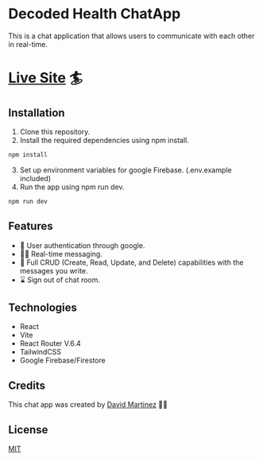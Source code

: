 # Decoded Health ChatApp

This is a chat application that allows users to communicate with each other in real-time.

# [Live Site](https://dh-chat-app.vercel.app/) 🏄


## Installation

1. Clone this repository.
2. Install the required dependencies using npm install.
```bash
npm install
```
3. Set up environment variables for google Firebase. (.env.example included)
3. Run the app using npm run dev.

```bash
npm run dev
```
## Features
- 🔑 User authentication through google.
- 🧑‍💻 Real-time messaging.
- 🔧 Full CRUD (Create, Read, Update, and Delete) capabilities with the messages you write.
- ⌛️ Sign out of chat room. 



## Technologies
- React
- Vite
- React Router V.6.4
- TailwindCSS
- Google Firebase/Firestore



## Credits
This chat app was created by [David Martinez](https://dev-idcodes.com) 🥷🏼

## License

[MIT](https://choosealicense.com/licenses/mit/)